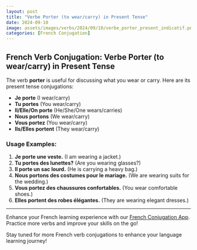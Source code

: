 ```yaml
---
layout: post
title: "Verbe Porter (to wear/carry) in Present Tense"
date: 2024-09-10
image: assets/images/verbs/2024/09/10/verbe_porter_present_indicatif.png
categories: [French Conjugation]
---
```


## French Verb Conjugation: Verbe Porter (to wear/carry) in Present Tense

The verb **porter** is useful for discussing what you wear or carry. Here are its present tense conjugations:

- **Je porte** (I wear/carry)
- **Tu portes** (You wear/carry)
- **Il/Elle/On porte** (He/She/One wears/carries)
- **Nous portons** (We wear/carry)
- **Vous portez** (You wear/carry)
- **Ils/Elles portent** (They wear/carry)

### Usage Examples:

1. **Je porte une veste.** (I am wearing a jacket.)
2. **Tu portes des lunettes?** (Are you wearing glasses?)
3. **Il porte un sac lourd.** (He is carrying a heavy bag.)
4. **Nous portons des costumes pour le mariage.** (We are wearing suits for the wedding.)
5. **Vous portez des chaussures confortables.** (You wear comfortable shoes.)
6. **Elles portent des robes élégantes.** (They are wearing elegant dresses.)

---

Enhance your French learning experience with our [French Conjugation App]({{site.appStore.url}}). Practice more verbs and improve your skills on the go!

Stay tuned for more French verb conjugations to enhance your language learning journey!